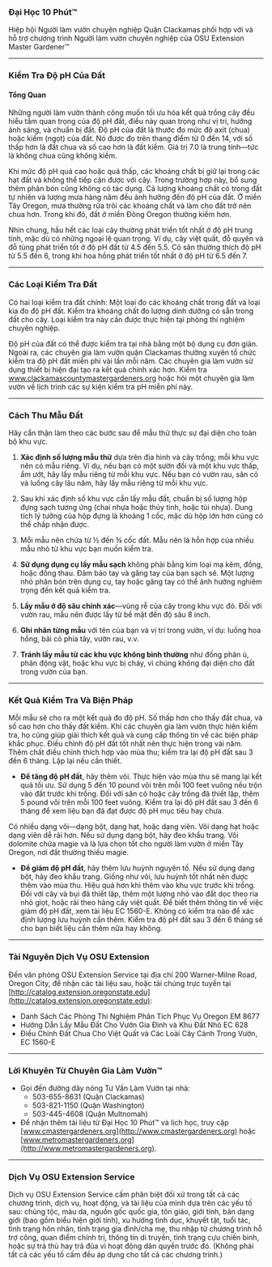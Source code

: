### Đại Học 10 Phút™  
Hiệp hội Người làm vườn chuyên nghiệp Quận Clackamas phối hợp với và hỗ trợ chương trình Người làm vườn chuyên nghiệp của OSU Extension Master Gardener™  

---

### Kiểm Tra Độ pH Của Đất  

#### Tổng Quan  
Những người làm vườn thành công muốn tối ưu hóa kết quả trồng cây đều hiểu tầm quan trọng của độ pH đất, điều này quan trọng như vị trí, hướng ánh sáng, và chuẩn bị đất. Độ pH của đất là thước đo mức độ axit (chua) hoặc kiềm (ngọt) của đất. Nó được đo trên thang điểm từ 0 đến 14, với số thấp hơn là đất chua và số cao hơn là đất kiềm. Giá trị 7.0 là trung tính—tức là không chua cũng không kiềm.  

Khi mức độ pH quá cao hoặc quá thấp, các khoáng chất bị giữ lại trong các hạt đất và không thể tiếp cận được với cây. Trong trường hợp này, bổ sung thêm phân bón cũng không có tác dụng. Cả lượng khoáng chất có trong đất tự nhiên và lượng mưa hàng năm đều ảnh hưởng đến độ pH của đất. Ở miền Tây Oregon, mưa thường rửa trôi các khoáng chất và làm cho đất trở nên chua hơn. Trong khi đó, đất ở miền Đông Oregon thường kiềm hơn.  

Nhìn chung, hầu hết các loại cây thường phát triển tốt nhất ở độ pH trung tính, mặc dù có những ngoại lệ quan trọng. Ví dụ, cây việt quất, đỗ quyên và đỗ tùng phát triển tốt ở độ pH đất từ 4.5 đến 5.5. Cỏ sân thường thích độ pH từ 5.5 đến 6, trong khi hoa hồng phát triển tốt nhất ở độ pH từ 6.5 đến 7.  

---

### Các Loại Kiểm Tra Đất  

Có hai loại kiểm tra đất chính: Một loại đo các khoáng chất trong đất và loại kia đo độ pH đất. Kiểm tra khoáng chất đo lượng dinh dưỡng có sẵn trong đất cho cây. Loại kiểm tra này cần được thực hiện tại phòng thí nghiệm chuyên nghiệp.  

Độ pH của đất có thể được kiểm tra tại nhà bằng một bộ dụng cụ đơn giản. Ngoài ra, các chuyên gia làm vườn quận Clackamas thường xuyên tổ chức kiểm tra độ pH đất miễn phí vài lần mỗi năm. Các chuyên gia làm vườn sử dụng thiết bị hiện đại tạo ra kết quả chính xác hơn. Kiểm tra www.clackamascountymastergardeners.org hoặc hỏi một chuyên gia làm vườn về lịch trình các sự kiện kiểm tra pH miễn phí này.  

---

### Cách Thu Mẫu Đất  

Hãy cẩn thận làm theo các bước sau để mẫu thử thực sự đại diện cho toàn bộ khu vực.  

1. **Xác định số lượng mẫu thử** dựa trên địa hình và cây trồng; mỗi khu vực nên có mẫu riêng. Ví dụ, nếu bạn có một sườn đồi và một khu vực thấp, ẩm ướt, hãy lấy mẫu riêng từ mỗi khu vực. Nếu bạn có vườn rau, sân cỏ và luống cây lâu năm, hãy lấy mẫu riêng từ mỗi khu vực.  

2. Sau khi xác định số khu vực cần lấy mẫu đất, chuẩn bị số lượng hộp đựng sạch tương ứng (chai nhựa hoặc thủy tinh, hoặc túi nhựa). Dung tích lý tưởng của hộp đựng là khoảng 1 cốc, mặc dù hộp lớn hơn cũng có thể chấp nhận được.  

3. Mỗi mẫu nên chứa từ ½ đến ¾ cốc đất. Mẫu nên là hỗn hợp của nhiều mẫu nhỏ từ khu vực bạn muốn kiểm tra.  

4. **Sử dụng dụng cụ lấy mẫu sạch** không phải bằng kim loại mạ kẽm, đồng, hoặc đồng thau. Đảm bảo tay và găng tay của bạn sạch sẽ. Một lượng nhỏ phân bón trên dụng cụ, tay hoặc găng tay có thể ảnh hưởng nghiêm trọng đến kết quả kiểm tra.  

5. **Lấy mẫu ở độ sâu chính xác**—vùng rễ của cây trong khu vực đó. Đối với vườn rau, mẫu nên được lấy từ bề mặt đến độ sâu 8 inch.  

6. **Ghi nhãn từng mẫu** với tên của bạn và vị trí trong vườn, ví dụ: luống hoa hồng, bãi cỏ phía tây, vườn rau, v.v.  

7. **Tránh lấy mẫu từ các khu vực không bình thường** như đống phân ủ, phân động vật, hoặc khu vực bị cháy, vì chúng không đại diện cho đất trong vườn của bạn.  

---

### Kết Quả Kiểm Tra Và Biện Pháp  

Mỗi mẫu sẽ cho ra một kết quả đo độ pH. Số thấp hơn cho thấy đất chua, và số cao hơn cho thấy đất kiềm. Khi các chuyên gia làm vườn thực hiện kiểm tra, họ cũng giúp giải thích kết quả và cung cấp thông tin về các biện pháp khắc phục. Điều chỉnh độ pH đất tốt nhất nên thực hiện trong vài năm. Thêm chất điều chỉnh thích hợp vào mùa thu; kiểm tra lại độ pH đất sau 3 đến 6 tháng. Lặp lại nếu cần thiết.  

- **Để tăng độ pH đất**, hãy thêm vôi. Thực hiện vào mùa thu sẽ mang lại kết quả tối ưu. Sử dụng 5 đến 10 pound vôi trên mỗi 100 feet vuông nếu trộn vào đất trước khi trồng. Đối với sân cỏ hoặc cây trồng đã thiết lập, thêm 5 pound vôi trên mỗi 100 feet vuông. Kiểm tra lại độ pH đất sau 3 đến 6 tháng để xem liệu bạn đã đạt được độ pH mục tiêu hay chưa.  

Có nhiều dạng vôi—dạng bột, dạng hạt, hoặc dạng viên. Vôi dạng hạt hoặc dạng viên dễ rải hơn. Nếu sử dụng dạng bột, hãy đeo khẩu trang. Vôi dolomite chứa magie và là lựa chọn tốt cho người làm vườn ở miền Tây Oregon, nơi đất thường thiếu magie.  

- **Để giảm độ pH đất**, hãy thêm lưu huỳnh nguyên tố. Nếu sử dụng dạng bột, hãy đeo khẩu trang. Giống như vôi, lưu huỳnh tốt nhất nên được thêm vào mùa thu. Hiệu quả hơn khi thêm vào khu vực trước khi trồng. Đối với cây và bụi đã thiết lập, thêm một lượng nhỏ vào đất dọc theo rìa nhỏ giọt, hoặc rải theo hàng cây việt quất. Để biết thêm thông tin về việc giảm độ pH đất, xem tài liệu EC 1560-E. Không có kiểm tra nào để xác định lượng lưu huỳnh cần thêm. Kiểm tra độ pH đất sau 3 đến 6 tháng sẽ cho bạn biết liệu cần thêm nữa hay không.  

---

### Tài Nguyên Dịch Vụ OSU Extension  
Đến văn phòng OSU Extension Service tại địa chỉ 200 Warner-Milne Road, Oregon City, để nhận các tài liệu sau, hoặc tải chúng trực tuyến tại [http://catalog.extension.oregonstate.edu](http://catalog.extension.oregonstate.edu):  
- Danh Sách Các Phòng Thí Nghiệm Phân Tích Phục Vụ Oregon EM 8677  
- Hướng Dẫn Lấy Mẫu Đất Cho Vườn Gia Đình và Khu Đất Nhỏ EC 628  
- Điều Chỉnh Đất Chua Cho Việt Quất và Các Loài Cây Cảnh Trong Vườn, EC 1560-E  

---

### Lời Khuyên Từ Chuyên Gia Làm Vườn™  
- Gọi đến đường dây nóng Tư Vấn Làm Vườn tại nhà:  
  - 503-655-8631 (Quận Clackamas)  
  - 503-821-1150 (Quận Washington)  
  - 503-445-4608 (Quận Multnomah)  
- Để nhận thêm tài liệu từ Đại Học 10 Phút™ và lịch học, truy cập [www.cmastergardeners.org](http://www.cmastergardeners.org) hoặc [www.metromastergardeners.org](http://www.metromastergardeners.org).  

---

### Dịch Vụ OSU Extension Service  
Dịch vụ OSU Extension Service cấm phân biệt đối xử trong tất cả các chương trình, dịch vụ, hoạt động, và tài liệu của mình dựa trên các yếu tố sau: chủng tộc, màu da, nguồn gốc quốc gia, tôn giáo, giới tính, bản dạng giới (bao gồm biểu hiện giới tính), xu hướng tình dục, khuyết tật, tuổi tác, tình trạng hôn nhân, tình trạng gia đình/cha mẹ, thu nhập từ chương trình hỗ trợ công, quan điểm chính trị, thông tin di truyền, tình trạng cựu chiến binh, hoặc sự trả thù hay trả đũa vì hoạt động dân quyền trước đó. (Không phải tất cả các yếu tố cấm đều áp dụng cho tất cả các chương trình.)